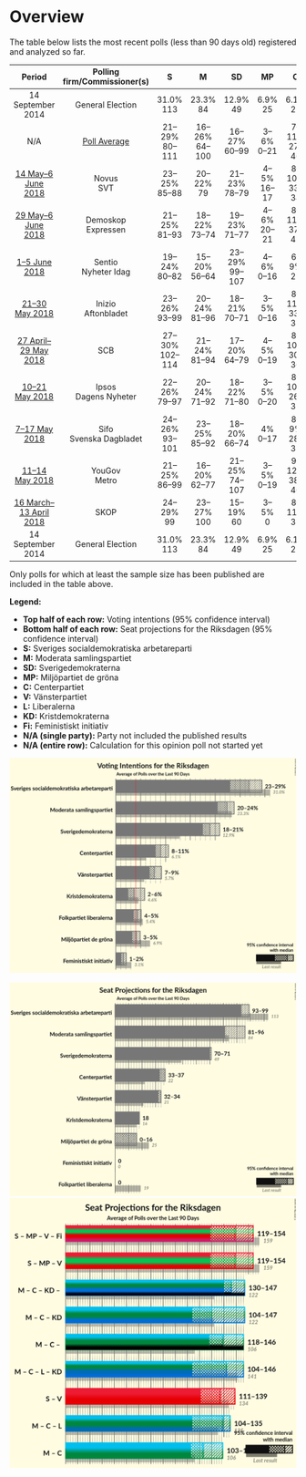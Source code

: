 # Overview

The table below lists the most recent polls (less than 90 days old) registered and analyzed so far.

| Period     | Polling firm/Commissioner(s) | S | M | SD | MP | C | V | L | KD | Fi |
|:----------:|:----------------------------:|:--:|:--:|:--:|:--:|:--:|:--:|:--:|:--:|:--:|
| 14 September 2014 | General Election | 31.0% <br> 113 | 23.3% <br> 84 | 12.9% <br> 49 | 6.9% <br> 25 | 6.1% <br> 22 | 5.7% <br> 21 | 5.4% <br> 19 | 4.6% <br> 16 | 3.1% <br> 0 |
| N/A | [Poll Average](average.html) | 21–29% <br> 80–111 | 16–26% <br> 64–100 | 16–27% <br> 60–99 | 3–6% <br> 0–21 | 7–11% <br> 27–46 | 6–11% <br> 24–40 | 4–8% <br> 0–26 | 2–5% <br> 0–18 | 0–3% <br> 0 |
| [14 May–6 June 2018](2018-06-06-Novus.html) | Novus <br> SVT | 23–25% <br> 85–88 | 20–22% <br> 79 | 21–23% <br> 78–79 | 4–5% <br> 16–17 | 8–10% <br> 33–34 | 8–10% <br> 35–39 | 4–5% <br> 17–19 | 2–3% <br> 0 | N/A <br> N/A |
| [29 May–6 June 2018](2018-06-06-Demoskop.html) | Demoskop <br> Expressen | 21–25% <br> 81–93 | 18–22% <br> 73–74 | 19–23% <br> 71–77 | 4–6% <br> 20–21 | 8–11% <br> 37–41 | 7–10% <br> 24–30 | 4–6% <br> 18–21 | 3–5% <br> 0–17 | 2–3% <br> 0 |
| [1–5 June 2018](2018-06-05-Sentio.html) | Sentio <br> Nyheter Idag | 19–24% <br> 80–82 | 15–20% <br> 56–64 | 23–29% <br> 99–107 | 4–6% <br> 0–16 | 6–9% <br> 27 | 8–12% <br> 37–38 | 6–9% <br> 23–26 | 2–5% <br> 0–16 | 0–1% <br> 0 |
| [21–30 May 2018](2018-05-30-Inizio.html) | Inizio <br> Aftonbladet | 23–26% <br> 93–99 | 20–24% <br> 81–96 | 18–21% <br> 70–71 | 3–5% <br> 0–16 | 8–11% <br> 33–37 | 7–9% <br> 32–34 | N/A <br> N/A | 4–6% <br> 18 | 1–2% <br> 0 |
| [27 April–29 May 2018](2018-05-29-SCB.html) | SCB | 27–30% <br> 102–114 | 21–24% <br> 81–94 | 17–20% <br> 64–79 | 4–5% <br> 0–19 | 8–10% <br> 30–36 | 7–8% <br> 25–32 | N/A <br> N/A | 2–3% <br> 0 | N/A <br> N/A |
| [10–21 May 2018](2018-05-21-Ipsos.html) | Ipsos <br> Dagens Nyheter | 22–26% <br> 79–97 | 20–24% <br> 71–92 | 18–22% <br> 71–80 | 3–5% <br> 0–20 | 8–10% <br> 26–37 | 8–10% <br> 27–43 | N/A <br> N/A | 3–5% <br> 0–19 | 1–3% <br> 0 |
| [7–17 May 2018](2018-05-17-Sifo.html) | Sifo <br> Svenska Dagbladet | 24–26% <br> 93–101 | 23–25% <br> 85–92 | 18–20% <br> 66–74 | 4% <br> 0–17 | 8–9% <br> 28–33 | 9–10% <br> 31–37 | 4–5% <br> 16–22 | 3–4% <br> 0–16 | 1–2% <br> 0 |
| [11–14 May 2018](2018-05-14-YouGov.html) | YouGov <br> Metro | 21–25% <br> 86–99 | 16–20% <br> 62–77 | 21–25% <br> 74–107 | 3–5% <br> 0–19 | 9–12% <br> 38–46 | 8–11% <br> 27–43 | 3–5% <br> 0–21 | 2–4% <br> 0–16 | 1–3% <br> 0 |
| [16 March–13 April 2018](2018-04-13-SKOP.html) | SKOP | 24–29% <br> 99 | 23–27% <br> 100 | 15–19% <br> 60 | 3–5% <br> 0 | 8–11% <br> 37 | 6–9% <br> 31 | 4–6% <br> 22 | 3–6% <br> 0 | 2–3% <br> 0 |
| 14 September 2014 | General Election | 31.0% <br> 113 | 23.3% <br> 84 | 12.9% <br> 49 | 6.9% <br> 25 | 6.1% <br> 22 | 5.7% <br> 21 | 5.4% <br> 19 | 4.6% <br> 16 | 3.1% <br> 0 |

Only polls for which at least the sample size has been published are included in the table above.

**Legend:**
+ **Top half of each row:** Voting intentions (95% confidence interval)
+ **Bottom half of each row:** Seat projections for the Riksdagen (95% confidence interval)
+ **S:** Sveriges socialdemokratiska arbetareparti
+ **M:** Moderata samlingspartiet
+ **SD:** Sverigedemokraterna
+ **MP:** Miljöpartiet de gröna
+ **C:** Centerpartiet
+ **V:** Vänsterpartiet
+ **L:** Liberalerna
+ **KD:** Kristdemokraterna
+ **Fi:** Feministiskt initiativ
+ **N/A (single party):** Party not included the published results
+ **N/A (entire row):** Calculation for this opinion poll not started yet


![Graph with voting intentions not yet produced](average.png "Voting Intentions")

![Graph with seats not yet produced](average-seats.png "Seats")
![Graph with coalitions seats not yet produced](average-coalitions-seats.png "Coalitions Seats")
